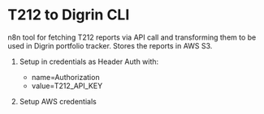 # T212 to Digrin CLI
n8n tool for fetching T212 reports via API call and transforming them to be used in Digrin portfolio tracker. Stores the reports in AWS S3.

1. Setup in credentials as Header Auth with:
    * name=Authorization
    * value=T212_API_KEY

2. Setup AWS credentials